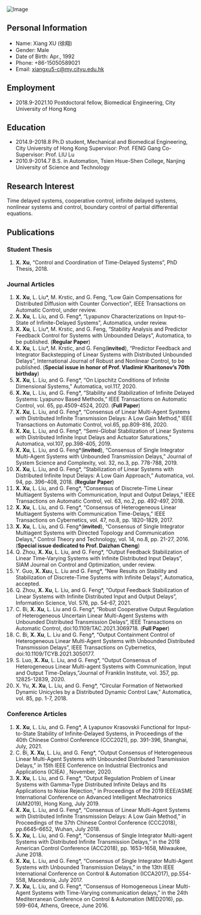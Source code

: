 ![Image](https://github.com/pheonixu/pheonixu.github.io/blob/gh-pages/photo/xu.jpg)

## Personal Information
- Name: Xiang XU (徐翔)
- Gender: Male
- Date of Birth: Apr., 1992
- Phone: +86-15050589021
- Email: xiangxu5-c@my.cityu.edu.hk

## Employment
- 2018.9-2021.10 Postdoctoral fellow, Biomedical Engineering, City University of Hong Kong

## Education
- 2014.9-2018.8 Ph.D student, Mechanical and Biomedical Engineering, City University of Hong Kong 
  Supervisor: Prof. FENG Gang Co-Supervisor: Prof. LIU Lu
- 2010.9-2014.7 B.S. in Automation, Tsien Hsue-Shen College, Nanjing University of Science and Technology

## Research Interest

Time delayed systems, cooperative control, infinite delayed systems, nonlinear systems and control, boundary control of partial differential equations.

## Publications

### Student Thesis
1. **X. Xu**, “Control and Coordination of Time-Delayed Systems”, PhD Thesis, 2018.

### Journal Articles
1. **X. Xu**, L. Liu*, M. Krstic, and G. Feng, “Low Gain Compensations for Distributed Diffusion with Counter Convection”, IEEE Transactions on Automatic Control, under review.
2. **X. Xu**, L. Liu, and G. Feng*, “Lyapunov Characterizations on Input-to-State of Infinite-Delayed Systems”, Automatica, under review.
3. **X. Xu**, L. Liu*, M. Krstic, and G. Feng, “Stability Analysis and Predictor Feedback Control for Systems with Unbounded Delays”, Automatica, to be published. (**Regular Paper**)
4. **X. Xu**, L. Liu*, M. Krstic, and G. Feng(**invited**), “Predictor Feedback and Integrator Backstepping of Linear Systems with Distributed Unbounded Delays”, International Journal of Robust and Nonlinear Control, to be published. (**Special issue in honor of Prof. Vladimir Kharitonov’s 70th birthday**)
5. **X. Xu**, L. Liu, and G. Feng*, “On Lipschitz Conditions of Infinite Dimensional Systems,” Automatica, vol.117, 2020.
6. **X. Xu**, L. Liu, and G. Feng*, “Stability and Stabilization of Infinite Delayed Systems: Lyapunov Based Methods,” IEEE Transactions on Automatic Control, vol. 65, pp.4509-4524, 2020. (**Full Paper**)
7. **X. Xu**, L. Liu, and G. Feng*, “Consensus of Linear Multi-Agent Systems with Distributed Infinite Transmission Delays: A Low Gain Method,” IEEE Transactions on Automatic Control, vol.65, pp.809-816, 2020.
8. **X. Xu**, L. Liu, and G. Feng*, “Semi-Global Stabilization of Linear Systems with Distributed Infinite Input Delays and Actuator Saturations,” Automatica, vol.107, pp.398-405, 2019.
9. **X. Xu**, L. Liu, and G. Feng*(**invited**), “Consensus of Single Integrator Multi-Agent Systems with Unbounded Transmission Delays,” Journal of System Science and Complexity, vol. 32, no.3, pp. 778-788, 2019.
10. **X. Xu**, L. Liu, and G. Feng*, “Stabilization of Linear Systems with Distributed Infinite Input Delays: A Low Gain Approach,” Automatica, vol. 94, pp. 396–408, 2018. (**Regular Paper**)
11. **X. Xu**, L. Liu, and G. Feng*, “Consensus of Discrete-Time Linear Multiagent Systems with Communication, Input and Output Delays,” IEEE Transactions on Automatic Control, vol. 63, no.2, pp. 492-497, 2018.
12. **X. Xu**, L. Liu, and G. Feng*, “Consensus of Heterogeneous Linear Multiagent Systems with Communication Time-Delays,” IEEE Transactions on Cybernetics, vol. 47, no.8, pp. 1820-1829, 2017.
13. **X. Xu**, L. Liu, and G. Feng*(**invited**), “Consensus of Single Integrator Multiagent Systems with Directed Topology and Communication Delays,” Control Theory and Technology, vol. 14, no.8, pp. 21-27, 2016. (**Special issue dedicated to Prof. Daizhan Cheng**)
14. Q. Zhou, **X. Xu**, L. Liu, and G. Feng*, “Output Feedback Stabilization of Linear Time-Varying Systems with Infinite Distributed Input Delays”, SIAM Journal on Control and Optimization, under review.
15. Y. Guo, **X. Xu**u, L. Liu and G. Feng*, “New Results on Stability and Stabilization of Discrete-Time Systems with Infinite Delays”, Automatica, accepted.
16. Q. Zhou, **X. Xu**, L. Liu, and G. Feng*, “Output Feedback Stabilization of Linear Systems with Infinite Distributed Input and Output Delays”, Information Science, Vol. 576, pp. 54-67, 2021.
17. C. Bi, **X. Xu**, L. Liu and G. Feng*, “Robust Cooperative Output Regulation of Heterogeneous Uncertain Linear Multi-Agent Systems with Unbounded Distributed Transmission Delays”, IEEE Transactions on Automatic Control, doi:10.1109/TAC.2021.3069718. (**Full Paper**)
18. C. Bi, **X. Xu**, L. Liu and G. Feng*, “Output Containment Control of Heterogeneous Linear Multi-Agent Systems with Unbounded Distributed Transmission Delays”, IEEE Transactions on Cybernetics, doi:10.1109/TCYB.2021.3050177.
19. S. Luo, **X. Xu**, L. Liu, and G. Feng*, “Output Consensus of Heterogeneous Linear Multi-agent Systems with Communication, Input and Output Time-Delays,”Journal of Franklin Institute, vol. 357, pp. 12825-12839, 2020.
20. X. Yu, **X. Xu**, L. Liu, and G. Feng*, “Circular Formation of Networked Dynamic Unicycles by a Distributed Dynamic Control Law,” Automatica, vol. 85, pp. 1-7, 2018.

### Conference Articles
1. **X. Xu**, L. Liu, and G. Feng*, A Lyapunov Krasovskii Functional for Input-to-State Stability of Infinite-Delayed Systems, in Proceedings of the 40th Chinese Control Conference (CCC2021), pp. 391-396, Shanghai, July, 2021.
2. C. Bi, **X. Xu**, L. Liu, and G. Feng*, “Output Consensus of Heterogeneous Linear Multi-Agent Systems with Unbounded Distributed Transmission Delays,” in 15th IEEE Conference on Industrial Electronics and Applications (ICIEA) , November, 2020.
3. **X. Xu**, L. Liu, and G. Feng*, “Output Regulation Problem of Linear Systems with Gamma-Type Distributed Infinite Delays and Its Applications to Noise Rejection,” in Proceedings of the 2019 IEEE/ASME International Conference on Advanced Intelligent Mechatronics (AIM2019), Hong Kong, July 2019.
4. **X. Xu**, L. Liu, and G. Feng*, “Consensus of Linear Multi-Agent Systems with Distributed Infinite Transmission Delays: A Low Gain Method,” in Proceedings of the 37th Chinese Control Conference (CCC2018), pp.6645–6652, Wuhan, July 2018.
5. **X. Xu**, L. Liu, and G. Feng*, “Consensus of Single Integrator Multi-agent Systems with Distributed Infinite Transmission Delays,” in the 2018 American Control Conference (ACC2018), pp. 1653–1658, Milwaukee, June 2018.
6. **X. Xu**, L. Liu, and G. Feng*, “Consensus of Single Integrator Multi-Agent Systems with Unbounded Transmission Delays,” in the 13th IEEE International Conference on Control & Automation (ICCA2017), pp.554-558, Macedonia, July 2017.
7. **X. Xu**, L. Liu, and G. Feng*, “Consensus of Homogeneous Linear Multi-Agent Systems with Time-Varying communication delays,” in the 24th Mediterranean Conference on Control & Automation (MED2016), pp. 599-604, Athens, Greece, June 2016.
